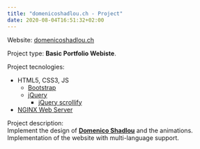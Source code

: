 ```yaml
---
title: "domenicoshadlou.ch - Project"
date: 2020-08-04T16:51:32+02:00
---
```


Website: [domenicoshadlou.ch](https://domenicoshadlou.ch)

Project type: **Basic Portfolio Webiste**.

Project tecnologies:
- HTML5, CSS3, JS
  - [Bootstrap](https://getbootstrap.com/)
  - [jQuery](https://jquery.com/)
    - [jQuery scrollify](https://projects.lukehaas.me/scrollify/)
- [NGINX Web Server](https://www.nginx.com/)

Project description:  
Implement the design of [**Domenico Shadlou**](https://domenicoshadlou.ch) and the animations.  
Implementation of the website with multi-language support.
